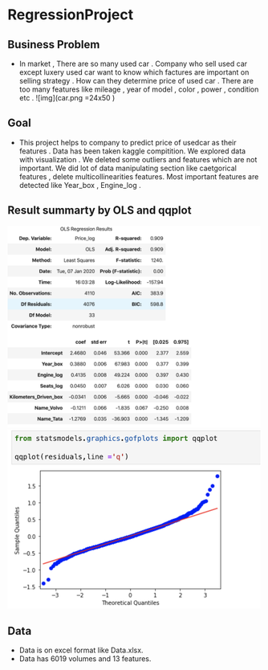 # RegressionProject

## Business Problem
  - In market , There are so many used car . Company who sell used car except luxery used car want to know which factures are important on selling strategy . How can they determine price of used car . There are too many features like mileage , year of model , color , power , condition etc . 
![img](car.png =24x50 )
  

## Goal

- This project helps to company to predict price  of usedcar as their features . Data has been taken kaggle compitition. We explored data with visualization . We deleted some outliers and features which are not important. We did lot of data manipulating section like caetgorical features , delete multicollinearities features. Most important features are detected like Year_box , Engine_log .

## Result summarty by OLS and qqplot

![ols](ols.png)
![qqplot](qqplot.png)

## Data
 - Data is on excel format like Data.xlsx.
 - Data has 6019 volumes and 13 features.
